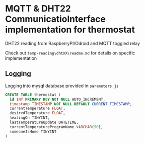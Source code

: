 # MQTT & DHT22 CommunicatioInterface implementation for thermostat
DHT22 reading from RaspberryPI/Odroid and MQTT toggled relay

Check out `temp-reading\dhtXX\readme.md` for details on specific implementation


## Logging
Logging into mysql database provided in `parameters.js`
```SQL
CREATE TABLE thermostat (
  id INT PRIMARY KEY NOT NULL AUTO_INCREMENT,
  timestamp TIMESTAMP NOT NULL DEFAULT CURRENT_TIMESTAMP,
  currentTemperature FLOAT,
  desiredTemperature FLOAT,
  heatingOn TINYINT,
  lastTemperatureUpdate DATETIME,
  currentTemperatureProgramName VARCHAR(50),
  someoneIsHome TINYINT
)
```